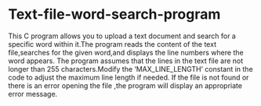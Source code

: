 # Text-file-word-search-program
This C program allows you to upload a text document and search for a 
specific word within it.The program reads the content of the text file,searches for 
the given word,and displays the line numbers where the word appears.
The program assumes that the lines in the text file are not longer than 255 
characters.Modify the ‘MAX_LINE_LENGTH’ constant in the code to adjust the 
maximum line length if needed.
If the file is not found or there is an error opening the file ,the program will display 
an appropriate error message.
